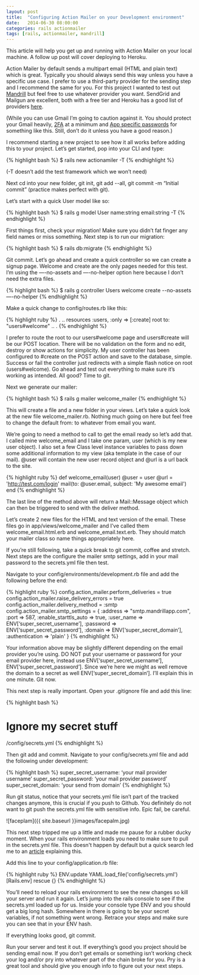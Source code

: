 ```yaml
---
layout: post
title:  "Configuring Action Mailer on your Development environment"
date:   2014-06-30 08:00:00
categories: rails actionmailer
tags: [rails, actionmailer, mandrill]
---
```


This article will help you get up and running with Action Mailer on your local machine.  A follow up post will cover deploying to Heroku.

Action Mailer by default sends a multipart email (HTML and plain text) which is great.  Typically you should always send this way unless you have a specific use case.  I prefer to use a third-party provider for the sending step and I recommend the same for you.  For this project I wanted to test out [Mandrill][mandrill] but feel free to use whatever provider you want.  SendGrid and Mailgun are excellent, both with a free tier and Heroku has a good list of providers [here][heroku].

[mandrill]: http://mandrill.com/
[heroku]: https://addons.heroku.com/#email-sms

(While you can use Gmail I’m going to caution against it.  You should protect your Gmail heavily, [2FA][google-2fa] at a minimum and [App specific passwords][google-apppass] for something like this.  Still, don’t do it unless you have a good reason.)

[google-2fa]: https://support.google.com/accounts/answer/180744?hl=en
[google-apppass]: https://support.google.com/accounts/answer/185833?hl=en

I recommend starting a new project to see how it all works before adding this to your project.  Let’s get started, pop into your CLI and type:

{% highlight bash %}
$ rails new actionamiler -T
{% endhighlight %}

(-T doesn’t add the test framework which we won’t need)

Next cd into your new folder, git init, git add --all, git commit -m “Initial commit” (practice makes perfect with git).

Let’s start with a quick User model like so:

{% highlight bash %}
$ rails g model User name:string email:string -T
{% endhighlight %}

First things first, check your migration!  Make sure you didn’t fat finger any field names or miss something.  Next step is to run our migration:

{% highlight bash %}
$ rails db:migrate
{% endhighlight %}

Git commit.  Let’s go ahead and create a quick controller so we can create a signup page.  Welcome and create are the only pages needed for this test.  I’m using the —-no-assets and —-no-helper option here because I don’t need the extra files.

{% highlight bash %}
$ rails g controller Users welcome create --no-assets —-no-helper
{% endhighlight %}

Make a quick change to config/routes.rb like this:

{% highlight ruby %}
.
..
resources :users, :only => [:create]
root to: "users#welcome"
..
.
{% endhighlight %}

I prefer to route the root to our users#welcome page and users#create will be our POST location.  There will be no validation on the form and no edit, destroy or show actions for simplicity.  My user controller has been configured to #create on the POST action and save to the database, simple.  Success or fail the controller just redirects with a simple flash notice on root (users#welcome).  Go ahead and test out everything to make sure it’s working as intended.  All good?  Time to git.

Next we generate our mailer:

{% highlight bash %}
$ rails g mailer welcome_mailer
{% endhighlight %}

This will create a file and a new folder in your views.  Let’s take a quick look at the new file welcome_mailer.rb.  Nothing much going on here but feel free to change the default from: to whatever from email you want.

We’re going to need a method to call to get the email ready so let’s add that.  I called mine welcome_email and I take one param, user (which is my new user object).  I also set a few Class level instance variables to pass down some additional information to my view (aka template in the case of our mail).  @user will contain the new user record object and @url is a url back to the site.

{% highlight ruby %}
def welcome_email(user)
  @user = user
  @url  = 'http://test.com/login'
  mail(to: @user.email, subject: 'My awesome email')
end
{% endhighlight %}

The last line of the method above will return a Mail::Message object which can then be triggered to send with the deliver method.

Let’s create 2 new files for the HTML and text version of the email.  These files go in app/views/welcome_mailer and I’ve called them welcome_email.html.erb and welcome_email.text.erb.  They should match your mailer class so name things appropriately here.

If you’re still following, take a quick break to git commit, coffee and stretch.  Next steps are the configure the mailer smtp settings, add in your mail password to the secrets.yml file then test.

Navigate to your config/environments/development.rb file and add the following before the end:

{% highlight ruby %}
config.action_mailer.perform_deliveries = true
config.action_mailer.raise_delivery_errors = true
config.action_mailer.delivery_method = :smtp
config.action_mailer.smtp_settings = {
  :address              => "smtp.mandrillapp.com",
  :port                 => 587,
  :enable_starttls_auto => true,
  :user_name            => ENV[‘super_secret_username’],
  :password             => ENV[‘super_secret_password’],
  :domain               => ENV[‘super_secret_domain’],
  :authentication       => 'plain'
}
{% endhighlight %}

Your information above may be slightly different depending on the email provider you’re using.  DO NOT put your username or password for your email provider here, instead use ENV[‘super_secret_username’], ENV[‘super_secret_password’].  Since we’re here we might as well remove the domain to a secret as well ENV[‘super_secret_domain’].  I’ll explain this in one minute.  Git now.

This next step is really important.  Open your .gitignore file and add this line:

{% highlight bash %}
# Ignore my secret stuff
/config/secrets.yml
{% endhighlight %}

Then git add and commit.  Navigate to your config/secrets.yml file and add the following under development:

{% highlight bash %}
super_secret_username: ‘your mail provider username’
super_secret_password: ‘your mail provider password’
super_secret_domain: ‘your send from domain’
{% endhighlight %}

Run git status, notice that your secrets.yml file isn’t part of the tracked changes anymore, this is crucial if you push to Github.  You definitely do not want to git push the secrets.yml file with sensitive info.  Epic fail, be careful.

![faceplam]({{ site.baseurl }}images/facepalm.jpg)

This next step tripped me up a little and made me pause for a rubber ducky moment.  When your rails environment loads you need to make sure to pull in the secrets.yml file.  This doesn't happen by default but a quick search led me to an [article][quickleft] explaining this.

[quickleft]:http://quickleft.com/blog/simple-rails-app-configuration-settings

Add this line to your config/application.rb file:

{% highlight ruby %}
ENV.update YAML.load_file('config/secrets.yml')[Rails.env] rescue {}
{% endhighlight %}

You’ll need to reload your rails environment to see the new changes so kill your server and run it again.  Let’s jump into the rails console to see if the secrets.yml loaded up for us.  Inside your console type ENV and you should get a big long hash.  Somewhere in there is going to be your secret variables, if not something went wrong.  Retrace your steps and make sure you can see that in your ENV hash.

If everything looks good, git commit.

Run your server and test it out.  If everything’s good you project should be sending email now.  If you don’t get emails or something isn’t working check your log and/or pry into whatever part of the chain broke for you.  Pry is a great tool and should give you enough info to figure out your next steps.






